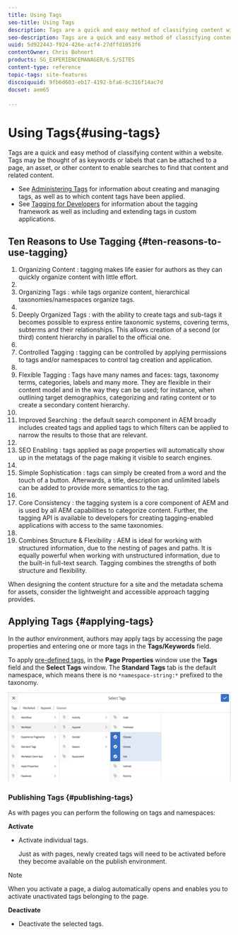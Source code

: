 ```yaml
---
title: Using Tags
seo-title: Using Tags
description: Tags are a quick and easy method of classifying content within a website
seo-description: Tags are a quick and easy method of classifying content within a website
uuid: 5d922443-f924-426e-acf4-27dffd1053f6
contentOwner: Chris Bohnert
products: SG_EXPERIENCEMANAGER/6.5/SITES
content-type: reference
topic-tags: site-features
discoiquuid: 9fb6d603-eb17-4192-bfa6-6c316f14ac7d
docset: aem65

---
```


# Using Tags{#using-tags}

Tags are a quick and easy method of classifying content within a website. Tags may be thought of as keywords or labels that can be attached to a page, an asset, or other content to enable searches to find that content and related content.

* See [Administering Tags](/sites/administering/using/tags.md) for information about creating and managing tags, as well as to which content tags have been applied.
* See [Tagging for Developers](/sites/developing/using/tags.md) for information about the tagging framework as well as including and extending tags in custom applications.

## Ten Reasons to Use Tagging {#ten-reasons-to-use-tagging}

1. Organizing Content : tagging makes life easier for authors as they can quickly organize content with little effort.
1. 
1. Organizing Tags : while tags organize content, hierarchical taxonomies/namespaces organize tags.
1. 
1. Deeply Organized Tags : with the ability to create tags and sub-tags it becomes possible to express entire taxonomic systems, covering terms, subterms and their relationships. This allows creation of a second (or third) content hierarchy in parallel to the official one.
1. 
1. Controlled Tagging : tagging can be controlled by applying permissions to tags and/or namespaces to control tag creation and application.
1. 
1. Flexible Tagging : Tags have many names and faces: tags, taxonomy terms, categories, labels and many more. They are flexible in their content model and in the way they can be used; for instance, when outlining target demographics, categorizing and rating content or to create a secondary content hierarchy.
1. 
1. Improved Searching : the default search component in AEM broadly includes created tags and applied tags to which filters can be applied to narrow the results to those that are relevant.
1. 
1. SEO Enabling : tags applied as page properties will automatically show up in the metatags of the page making it visible to search engines.
1. 
1. Simple Sophistication : tags can simply be created from a word and the touch of a button. Afterwards, a title, description and unlimited labels can be added to provide more semantics to the tag.
1. 
1. Core Consistency : the tagging system is a core component of AEM and is used by all AEM capabilities to categorize content. Further, the tagging API is available to developers for creating tagging-enabled applications with access to the same taxonomies.
1. 
1. Combines Structure & Flexibility : AEM is ideal for working with structured information, due to the nesting of pages and paths. It is equally powerful when working with unstructured information, due to the built-in full-text search. Tagging combines the strengths of both structure and flexibility.

When designing the content structure for a site and the metadata schema for assets, consider the lightweight and accessible approach tagging provides.

## Applying Tags {#applying-tags}

In the author environment, authors may apply tags by accessing the page properties and entering one or more tags in the **Tags/Keywords** field.

To apply [pre-defined tags](/sites/administering/using/tags.md), in the **Page Properties** window use the **Tags** field and the **Select Tags** window. The **Standard Tags** tab is the default namespace, which means there is no `*namespace-string:*` prefixed to the taxonomy.

![](assets/chlimage_1-41.png) 

### Publishing Tags {#publishing-tags}

As with pages you can perform the following on tags and namespaces:

**Activate**

* Activate individual tags.  
  
  Just as with pages, newly created tags will need to be activated before they become available on the publish environment.

>[!NOTE]
>
>When you activate a page, a dialog automatically opens and enables you to activate unactivated tags belonging to the page.

**Deactivate**

* Deactivate the selected tags.

